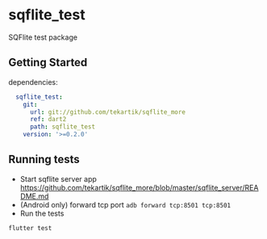 # sqflite_test

SQFlite test package

## Getting Started

dependencies:

```yaml
  sqflite_test:
    git:
      url: git://github.com/tekartik/sqflite_more
      ref: dart2
      path: sqflite_test
    version: '>=0.2.0'
```

## Running tests

* Start sqflite server app <https://github.com/tekartik/sqflite_more/blob/master/sqflite_server/README.md>
* (Android only) forward tcp port `adb forward tcp:8501 tcp:8501`
* Run the tests

```
flutter test
```